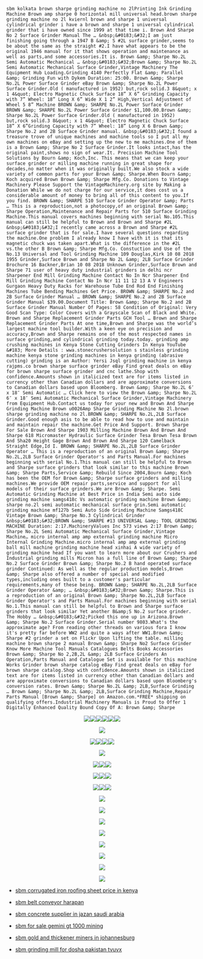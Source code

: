 
```
sbm kolkata brown sharpe grinding machine no 2lPrinting Ink Grinding Machine Brown amp sharpe 0 horizontal mill universal head.brown sharpe grinding machine no 2l kviernl brown and sharpe 1 universal cylindrical grinder i have a brown and sharpe 1 universal cylindrical grinder that i have owned since 1999 at that time i. Brown And Sharpe No 2 Surface Grinder Manual The … &nbsp;&#0183;&#32;I am just finishing going through a 1947 B &amp; S #2L surface grinder,seems to be about the same as the straight #2.I have what appears to be the original 1946 manual for it that shows operation and maintenance as well as parts,and some accessories.It is. Brown &amp; Sharpe No.2L Semi Automatic Mechanical … &nbsp;&#0183;&#32;Brown &amp; Sharpe No.2L Semi Automatic Mechanical Surface Grinder,Vintage Machinery The Equipment Hub Loading.Grinding 4140 Perfectly Flat &amp; Parallel &amp; Grinding Fun with Dykem Duration: 25:00. Brown &amp; Sharpe No.2L Power Surface Grinder eBay Brown &amp; Sharpe No.2L Power Surface Grinder.Old ( manufactured in 1952) but,rock solid.3 8&quot; x 1 4&quot; Electro Magnetic Chuck Surface 18” X 6” Grinding Capacity with 7” Wheel: 18” Long X 6” Wide X 1 2” High,Vertical Adjustment of Wheel 5 8” Machine BROWN &amp; SHARPE No.2L Power Surface Grinder BROWN &amp; SHARPE No.2L Power Surface Grinder $1,100.00.Brown &amp; Sharpe No.2L Power Surface Grinder.Old ( manufactured in 1952) but,rock solid.3 8&quot; x 1 4&quot; Electro Magnetic Chuck Surface 18” X 6”Grinding Capacity with 7” Wheel: 18” Long X 6 Brown &amp; Sharpe No.2 and 2B Surface Grinder manual. &nbsp;&#0183;&#32;I found a treasure trove of unique machines and machine tools so I put all my own machines on eBay and setting up the new to me machines.One of them is a Brown &amp; Sharpe No 2 Surface Grinder.It looks intact,has the original paint,shows no sign of wear.It. Precision Machine Tool Solutions by Bourn &amp; Koch,Inc. This means that we can keep your surface grinder or milling machine running in great shape for decades,no matter when it was originally built.We also stock a wide variety of common parts for your Brown &amp; Sharpe.When Bourn &amp; Koch acquired Brown Brown &amp; Sharpe Mfg.Co. Donations to Vintage Machinery Please Support the VintageMachinery.org site by Making a Donation While we do not charge for our service,it does cost us a considerable amount of money to bring all of this content to you.If you find. BROWN &amp; SHARPE 510 Surface Grinder Operator &amp; Parts … This is a reproduction,not a photocopy,of an original Brown &amp; Sharpe Operation,Maintenance and Repair Parts for 510 Surface Grinding Machine.This manual covers machines beginning with serial No.105.This manual can still be helpful to Brown and Brown and Sharpe #2L &nbsp;&#0183;&#32;I recently came across a Brown and Sharpe #2L surface grinder that is for sale.I have several questions regarding the machine.One problem I already know I have with it is that its magnetic chuck was taken apart.What is the difference in the #2L vs.the other B Brown &amp; Sharpe Mfg.Co. Constuction and Use of the No.13 Universal and Tool Grinding Machine 109 Douglas,Kirk 10 08 2018 1955 Grinder,Surface Brown and Sharpe No 2L &amp; 2LB Surface Grinder Brochure 16 Backner,Brian 10 08 2018 Unknown Grinder,Surface Brown and Sharpe 71 user of heavy duty industrial grinders in delhi ncr Sharpener End Mill Grinding Machine Contact No In Ncr Sharpener End Mill Grinding Machine Contact No In Ncr 11 11 12 13 A V Engineers Gurgaon Heavy Duty Racks for Warehouse Tube End Rod End Finishing Machines Tube Bending Machines Get Price. BROWN &amp; SHARPE No.2 and 2B Surface Grinder Manual … BROWN &amp; SHARPE No.2 and 2B Surface Grinder Manual $39.00.Document Title: Brown &amp; Sharpe No.2 and 2B Surface Grinder Manual Number Of Pages: 58 Condition of Original: Very Good Scan Type: Color Covers with a Grayscale Scan of Black and White. Brown and Sharpe Replacement Grinder Parts GCH Tool … Brown and Sharpe Replacement Grinder Parts At one time,Brown and Sharpe was the world’s largest machine tool builder.With a keen eye on precision and accuracy,Brown and Sharpe remains one of the most respected names in surface grinding,and cylindrical grinding today.today. grinding amp crushing machines in Kenya Stone Cutting Grinders In Kenya YouTube &#183; More Details : wwa.stonecrushersolution s stainless grinding machine kenya stone grinding machines in kenya grinding (abrasive cutting) grinding is an Author: Yersi Jsql grinding machine in kenya rajpms.co brown sharpe surface grinder eBay Find great deals on eBay for brown sharpe surface grinder and cnc lathe.Shop with confidence.Amounts shown in italicized text are for items listed in currency other than Canadian dollars and are approximate conversions to Canadian dollars based upon Bloomberg. Brown &amp; Sharpe No.2L 6″ x 18″ Semi Automatic … Click here to view the Brown &amp; Sharpe No.2L 6″ x 18″ Semi Automatic Mechanical Surface Grinder,Vintage Machinery from Equipment Hub.Contact us today for your new and Brown And Sharpe Grinding Machine Brown u0026Amp Sharpe Grinding Machine No 2l.brown sharpe grinding machine no 2l.BROWN &amp; SHARPE No.2L,2LB Surface Grinder.Good enough asis to be able to read how to use and maintain and maintain repair the machine.Get Price And Support. Brown Sharpe For Sale Brown And Sharpe 1903 Milling Machine Brown And Brown And Sharpe 618 Micromaster Hydraulic Surface Grinder Tesa Brown Tesa Brown And Sha20 Height Gage Brown And Brown And Sharpe 120 Camelback Straight Edge,Id I. BROWN &amp; SHARPE No.2L,2LB Surface Grinder Operator … This is a reproduction of an original Brown &amp; Sharpe No.2L,2LB Surface Grinder Operator's and Parts Manual.For machines beginning with serial No.1.This manual can still be helpful to Brown and Sharpe surface grinders that look similar to this machine Brown &amp; Sharpe Parts,Service &amp; Rebuild Since 2004,Bourn &amp; Koch has been the OEM for Brown &amp; Sharpe surface grinders and milling machines.We provide OEM repair parts,service and support for all models of their surface grinders.We are Brown &amp; Sharpe. Semi Automatic Grinding Machine at Best Price in India Semi auto side grinding machine samgs418c Vs automatic grinding machine Brown &amp; sharpe no.2l semi automatic mechanical surface grin.Semi automatic grinding machine mf127b Semi Auto Side Grinding Machine Samgs418C Vintage Brown &amp; Sharpe No.3 Cylindrical Grinder &nbsp;&#0183;&#32;BROWN &amp; SHARPE #13 UNIVERSAL &amp; TOOL GRINDING MACHINE Duration: 2:17.MachineryValues Inc 573 views 2:17 Brown &amp; Sharpe No.2L Semi Automatic Mechanical Surface Grinder,Vintage Machine… micro internal amp amp external grinding machine Micro Internal Grinding Machine.micro internal amp amp external grinding ball mill machine grinding machine head xinhai A wide variety of grinding machine head If you want to learn more about our Crushers and Industrial grinding mills Micron has a full line of Brown &amp; Sharpe No.2 Surface Grinder Brown &amp; Sharpe No.2 B hand operated surface grinder Continued: As well as the regular production models,Brown &amp; Sharpe also offered a number of special and modified types,including ones built to a customer's particular requirements,many of these being. BROWN &amp; SHARPE No.2L,2LB Surface Grinder Operator &amp; … &nbsp;&#0183;&#32;Brown &amp; Sharpe.This is a reproduction of an original Brown &amp; Sharpe No.2L,2LB Surface Grinder Operator's and Parts Manual.For machines beginning with serial No.1.This manual can still be helpful to Brown and Sharpe surface grinders that look similar Yet another B&amp;S No.2 surface grinder. The Hobby … &nbsp;&#0183;&#32;Picked this one up in Arizona.Brown &amp; Sharpe No.2 Surface Grinder.Serial number 9803.What's the approximate age? From reading other threads on various fora I know it's pretty far before WW2 and quite a ways after WW1.Brown &amp; Sharpe #2 grinder a set on Flickr Upon lifting the table. milling machine brown sharpe 2 manual Brown &amp; Sharpe No2 Surface Grinder Know More Machine Tool Manuals Catalogues Belts Books Accessories Brown &amp; Sharpe No 2,2B,2L &amp; 2LB Surface Grinders An Operation,Parts Manual and Catalogue Set is available for this machine Works Grinder brown sharpe catalog eBay Find great deals on eBay for brown sharpe catalog.Shop with confidence.Amounts shown in italicized text are for items listed in currency other than Canadian dollars and are approximate conversions to Canadian dollars based upon Bloomberg's conversion rates. Brown &amp; Sharpe No.2L &amp; 2LB,Surface Grinding … Brown &amp; Sharpe No.2L &amp; 2LB,Surface Grinding Machine,Repair Parts Manual [Brown &amp; Sharpe] on Amazon.com.*FREE* shipping on qualifying offers.Industrial Machinery Manuals is Proud to Offer 1 Digitally Enhanced Quality Bound Copy Of A: Brown &amp; Sharpe 
```

<div align="center">
  
<a rel="nofollow" href="https://m.shibang-china.com?f=github&k=sbm+kolkata+brown+sharpe+grinding+machine+no+2l"><img src="https://static.shibang-china.com/en/l.png"></a><img src="https://static.shibang-china.com/en/hw.png"><a rel="nofollow" href="https://m.shibang-china.com/product/?f=github&k=sbm+kolkata+brown+sharpe+grinding+machine+no+2l"><img src="https://static.shibang-china.com/en/p.png"></a><a rel="nofollow" href="https://m.shibang-china.com/cases/?f=github&k=sbm+kolkata+brown+sharpe+grinding+machine+no+2l"><img src="https://static.shibang-china.com/en/c.png"></a><a rel="nofollow" href="https://m.shibang-china.com/news/?f=github&k=sbm+kolkata+brown+sharpe+grinding+machine+no+2l"><img src="https://static.shibang-china.com/en/n.png"></a><a rel="nofollow" href="https://m.shibang-china.com?f=github&k=sbm+kolkata+brown+sharpe+grinding+machine+no+2l"><img src="https://static.shibang-china.com/en/m.png"></a>

<a rel="nofollow" href="https://m.shibang-china.com/product/?f=github&k=sbm+kolkata+brown+sharpe+grinding+machine+no+2l"><img src="https://static.shibang-china.com/en/b.jpg"></a>
  
<a rel="nofollow" href="https://m.shibang-china.com/solution-aggregate.html?f=github&k=sbm+kolkata+brown+sharpe+grinding+machine+no+2l"><img src="https://static.shibang-china.com/en/a.jpg"></a><a rel="nofollow" href="https://m.shibang-china.com/solution-mine.html?f=github&k=sbm+kolkata+brown+sharpe+grinding+machine+no+2l"><img src="https://static.shibang-china.com/en/m.jpg"></a><a rel="nofollow" href="https://m.shibang-china.com/solution-mill.html?f=github&k=sbm+kolkata+brown+sharpe+grinding+machine+no+2l"><img src="https://static.shibang-china.com/en/g.jpg"></a><a rel="nofollow" href="https://m.shibang-china.com/solution-epc.html?f=github&k=sbm+kolkata+brown+sharpe+grinding+machine+no+2l"><img src="https://static.shibang-china.com/en/e.jpg"></a>

<a rel="nofollow" href="https://m.shibang-china.com/product/?f=github&k=sbm+kolkata+brown+sharpe+grinding+machine+no+2l"><img src="https://static.shibang-china.com/en/a-p.png"></a>

<a rel="nofollow" href="https://m.shibang-china.com/product/crusher/c6x.html?f=github&k=sbm+kolkata+brown+sharpe+grinding+machine+no+2l"><img src="https://static.shibang-china.com/en/j.jpg"></a><a rel="nofollow" href="https://m.shibang-china.com/product/crusher/ci5x.html?f=github&k=sbm+kolkata+brown+sharpe+grinding+machine+no+2l"><img src="https://static.shibang-china.com/en/i.jpg"></a><a rel="nofollow" href="https://m.shibang-china.com/product/crusher/hst.html?f=github&k=sbm+kolkata+brown+sharpe+grinding+machine+no+2l"><img src="https://static.shibang-china.com/en/c.jpg"></a>

<a rel="nofollow" href="https://m.shibang-china.com/product/mill/mtw.html?f=github&k=sbm+kolkata+brown+sharpe+grinding+machine+no+2l"><img src="https://static.shibang-china.com/en/mtw.jpg"></a><a rel="nofollow" href="https://m.shibang-china.com/product/mill/scm.html?f=github&k=sbm+kolkata+brown+sharpe+grinding+machine+no+2l"><img src="https://static.shibang-china.com/en/scm.jpg"></a><a rel="nofollow" href="https://m.shibang-china.com/product/mill/lm.html?f=github&k=sbm+kolkata+brown+sharpe+grinding+machine+no+2l"><img src="https://static.shibang-china.com/en/lm.jpg"></a>

<a rel="nofollow" href="https://m.shibang-china.com/product/sand/vsi6x.html?f=github&k=sbm+kolkata+brown+sharpe+grinding+machine+no+2l"><img src="https://static.shibang-china.com/en/6x.jpg"></a><a rel="nofollow" href="https://m.shibang-china.com/product/sand/vu.html?f=github&k=sbm+kolkata+brown+sharpe+grinding+machine+no+2l"><img src="https://static.shibang-china.com/en/vu.jpg"></a><a rel="nofollow" href="https://m.shibang-china.com/product/mobile/klun.html?f=github&k=sbm+kolkata+brown+sharpe+grinding+machine+no+2l"><img src="https://static.shibang-china.com/en/k.jpg"></a>

<a rel="nofollow" href="https://m.shibang-china.com/cases/?f=github&k=sbm+kolkata+brown+sharpe+grinding+machine+no+2l"><img src="https://static.shibang-china.com/en/case.png"></a>

<a rel="nofollow" href="https://m.shibang-china.com/cases/aggregate/202.html?f=github&k=sbm+kolkata+brown+sharpe+grinding+machine+no+2l"><img src="https://static.shibang-china.com/en/c-1.jpg"></a>

<a rel="nofollow" href="https://m.shibang-china.com/cases/aggregate/203.html?f=github&k=sbm+kolkata+brown+sharpe+grinding+machine+no+2l"><img src="https://static.shibang-china.com/en/c-2.jpg"></a>

<a rel="nofollow" href="https://m.shibang-china.com/cases/mill/123.html?f=github&k=sbm+kolkata+brown+sharpe+grinding+machine+no+2l"><img src="https://static.shibang-china.com/en/c-3.jpg"></a>

<a rel="nofollow" href="https://m.shibang-china.com/contact_us.html?f=github&k=sbm+kolkata+brown+sharpe+grinding+machine+no+2l"><img src="https://static.shibang-china.com/en/contact.png"></a>

<a rel="nofollow" href="https://swt.shibang-china.com/?f=github&k=sbm+kolkata+brown+sharpe+grinding+machine+no+2l"><img src="https://static.shibang-china.com/en/chat.png"></a>

<a rel="nofollow" href="https://whatsapp.shibangsoft.com/WhatsApp.php?f=github&k=sbm+kolkata+brown+sharpe+grinding+machine+no+2l"><img src="https://static.shibang-china.com/en/whatsapp.png"></a>

<a rel="nofollow" href="https://m.shibang-china.com/?f=github&k=sbm+kolkata+brown+sharpe+grinding+machine+no+2l"><img src="https://static.shibang-china.com/en/website.png"></a>

</div>


* [sbm corrugated iron roofing sheet price in kenya](sbm%20corrugated%20iron%20roofing%20sheet%20price%20in%20kenya.md)

* [sbm belt conveyor harapan](sbm%20belt%20conveyor%20harapan.md)

* [sbm concrete supplier in jazan saudi arabia](sbm%20concrete%20supplier%20in%20jazan%20saudi%20arabia.md)

* [sbm for sale gemini gt 1000 mining](sbm%20for%20sale%20gemini%20gt%201000%20mining.md)

* [sbm gold and thickener miners in johannesburg](sbm%20gold%20and%20thickener%20miners%20in%20johannesburg.md)

* [sbm grinding mill for dosha pakistan tvuvx](sbm%20grinding%20mill%20for%20dosha%20pakistan%20tvuvx.md)